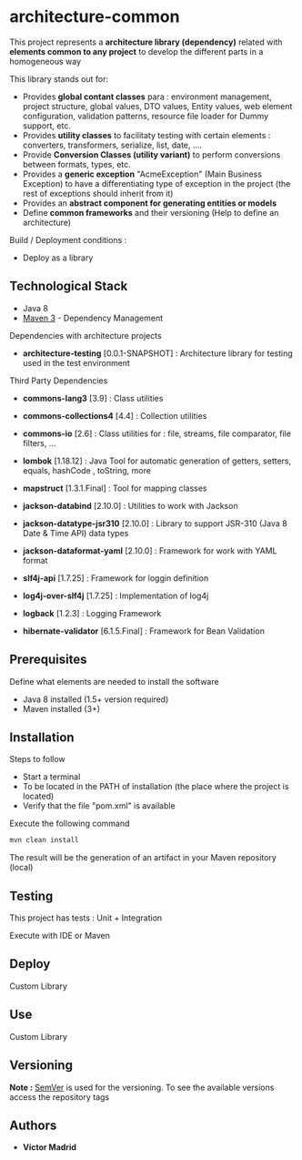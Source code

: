# architecture-common

This project represents a **architecture library (dependency)** related with **elements common to any project** to develop the different parts in a homogeneous way

This library stands out for:

* Provides **global contant classes** para : environment management, project structure, global values, DTO values, Entity values, web element configuration, validation patterns, resource file loader for Dummy support, etc.
* Provides **utility classes** to facilitaty testing with certain elements : converters, transformers, serialize, list, date, ....
* Provide **Conversion Classes (utility variant)** to perform conversions between formats, types, etc.
* Provides a **generic exception** "AcmeException" (Main Business Exception) to have a differentiating type of exception in the project (the rest of exceptions should inherit from it)
* Provides  an **abstract component for generating entities or models** 
* Define **common frameworks** and their versioning (Help to define an architecture)



Build / Deployment conditions :

* Deploy as a library





## Technological Stack

* Java 8
* [Maven 3](https://maven.apache.org/) - Dependency Management

Dependencies with architecture projects

* **architecture-testing** [0.0.1-SNAPSHOT] : Architecture library for testing used in the test environment

Third Party Dependencies

* **commons-lang3** [3.9] : Class utilities
* **commons-collections4** [4.4] : Collection utilities
* **commons-io** [2.6] : Class utilities for : file, streams, file comparator, file filters, ...

* **lombok** [1.18.12] : Java Tool for automatic generation of getters, setters, equals, hashCode , toString, more
* **mapstruct** [1.3.1.Final] : Tool for mapping classes

* **jackson-databind** [2.10.0] : Utilities to work with Jackson
* **jackson-datatype-jsr310** [2.10.0] : Library to support JSR-310 (Java 8 Date & Time API) data types
* **jackson-dataformat-yaml** [2.10.0] : Framework for work with YAML format

* **slf4j-api** [1.7.25] : Framework for loggin definition
* **log4j-over-slf4j** [1.7.25] : Implementation of log4j
* **logback** [1.2.3] : Logging Framework

* **hibernate-validator** [6.1.5.Final] :  Framework for Bean Validation




## Prerequisites

Define what elements are needed to install the software

* Java 8 installed (1.5+ version required)
* Maven installed  (3+)





## Installation

Steps to follow

* Start a terminal
* To be located in the PATH of installation (the place where the project is located)
* Verify that the file "pom.xml" is available

Execute the following command

```bash
mvn clean install
```

The result will be the generation of an artifact in your Maven repository (local)





## Testing

This project has tests : Unit + Integration

Execute with IDE or Maven





## Deploy

Custom Library





## Use

Custom Library





## Versioning

**Note :** [SemVer](http://semver.org/) is used for the versioning. 
To see the available versions access the repository tags





## Authors

* **Víctor Madrid**
